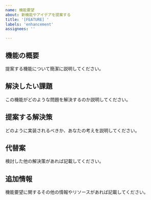 ```yaml
---
name: 機能要望
about: 新機能やアイデアを提案する
title: '[FEATURE] '
labels: 'enhancement'
assignees: ''

---
```


## 機能の概要
提案する機能について簡潔に説明してください。

## 解決したい課題
この機能がどのような問題を解決するのか説明してください。

## 提案する解決策
どのように実装されるべきか、あなたの考えを説明してください。

## 代替案
検討した他の解決策があれば記載してください。

## 追加情報
機能要望に関するその他の情報やリソースがあれば記載してください。